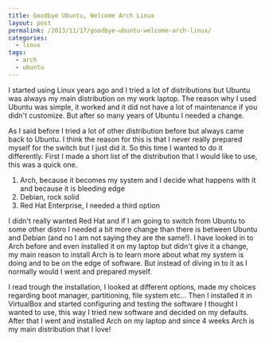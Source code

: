 ```yaml
---
title: Goodbye Ubuntu, Welcome Arch Linux
layout: post
permalink: /2013/11/17/goodbye-ubuntu-welcome-arch-linux/
categories:
  - linux
tags:
  - arch
  - ubuntu
---
```

I started using Linux years ago and I tried a lot of distributions but Ubuntu was always my main distribution on my work laptop. The reason why I used Ubuntu was simple, it worked and it did not have a lot of maintenance if you didn't customize. But after so many years of Ubuntu I needed a change.

As I said before I tried a lot of other distribution before but always came back to Ubuntu. I think the reason for this is that I never really prepared myself for the switch but I just did it. So this time I wanted to do it differently. First I made a short list of the distribution that I would like to use, this was a quick one.

1. Arch, because it becomes my system and I decide what happens with it and because it is bleeding edge  
2. Debian, rock solid  
3. Red Hat Enterprise, I needed a third option

I didn't really wanted Red Hat and if I am going to switch from Ubuntu to some other distro I needed a bit more change than there is between Ubuntu and Debian (and no I am not saying they are the same!). I have looked in to Arch before and even installed it on my laptop but didn't give it a change, my main reason to install Arch is to learn more about what my system is doing and to be on the edge of software. But instead of diving in to it as I normally would I went and prepared myself. 

I read trough the installation, I looked at different options, made my choices regarding boot manager, partitioning, file system etc... Then I installed it in VirtualBox and started configuring and testing the software I thought I wanted to use, this way I tried new software and decided on my defaults. After that I went and installed Arch on my laptop and since 4 weeks Arch is my main distribution that I love!